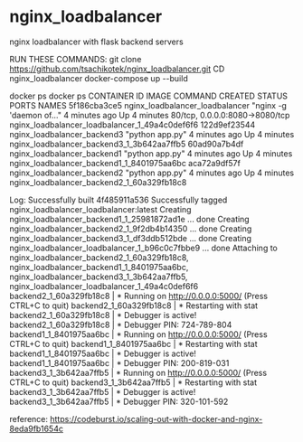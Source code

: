 # nginx_loadbalancer
nginx loadbalancer with flask backend servers

RUN THESE COMMANDS:
git clone https://github.com/tsachikotek/nginx_loadbalancer.git
CD nginx_loadbalancer
docker-compose up --build

docker ps
docker ps
CONTAINER ID        IMAGE                             COMMAND                  CREATED             STATUS              PORTS                            NAMES
5f186cba3ce5        nginx_loadbalancer_loadbalancer   "nginx -g 'daemon of…"   4 minutes ago       Up 4 minutes        80/tcp, 0.0.0.0:8080->8080/tcp   nginx_loadbalancer_loadbalancer_1_49a4c0def6f6
122d9ef23544        nginx_loadbalancer_backend3       "python app.py"          4 minutes ago       Up 4 minutes                                         nginx_loadbalancer_backend3_1_3b642aa7ffb5
60ad90a7b4df        nginx_loadbalancer_backend1       "python app.py"          4 minutes ago       Up 4 minutes                                         nginx_loadbalancer_backend1_1_8401975aa6bc
aca72a9df57f        nginx_loadbalancer_backend2       "python app.py"          4 minutes ago       Up 4 minutes                                         nginx_loadbalancer_backend2_1_60a329fb18c8

Log:
Successfully built 4f485911a536
Successfully tagged nginx_loadbalancer_loadbalancer:latest
Creating nginx_loadbalancer_backend1_1_25981872ad1e ... done
Creating nginx_loadbalancer_backend2_1_9f2db4b14350 ... done
Creating nginx_loadbalancer_backend3_1_df3ddb512bde ... done
Creating nginx_loadbalancer_loadbalancer_1_b96c0c7fbbe9 ... done
Attaching to nginx_loadbalancer_backend2_1_60a329fb18c8, nginx_loadbalancer_backend1_1_8401975aa6bc, nginx_loadbalancer_backend3_1_3b642aa7ffb5, nginx_loadbalancer_loadbalancer_1_49a4c0def6f6
backend2_1_60a329fb18c8 |  * Running on http://0.0.0.0:5000/ (Press CTRL+C to quit)
backend2_1_60a329fb18c8 |  * Restarting with stat
backend2_1_60a329fb18c8 |  * Debugger is active!
backend2_1_60a329fb18c8 |  * Debugger PIN: 724-789-804
backend1_1_8401975aa6bc |  * Running on http://0.0.0.0:5000/ (Press CTRL+C to quit)
backend1_1_8401975aa6bc |  * Restarting with stat
backend1_1_8401975aa6bc |  * Debugger is active!
backend1_1_8401975aa6bc |  * Debugger PIN: 200-819-031
backend3_1_3b642aa7ffb5 |  * Running on http://0.0.0.0:5000/ (Press CTRL+C to quit)
backend3_1_3b642aa7ffb5 |  * Restarting with stat
backend3_1_3b642aa7ffb5 |  * Debugger is active!
backend3_1_3b642aa7ffb5 |  * Debugger PIN: 320-101-592


reference:
https://codeburst.io/scaling-out-with-docker-and-nginx-8eda9fb1654c
